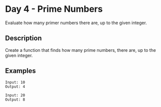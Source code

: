 # Day 4 - Prime Numbers
Evaluate how many primer numbers there are, up to the given integer.

## Description
Create a function that finds how many prime numbers, there are, up to the given integer.
## Examples
```
Input: 10
Output: 4
```

```
Input: 20
Output: 8
```